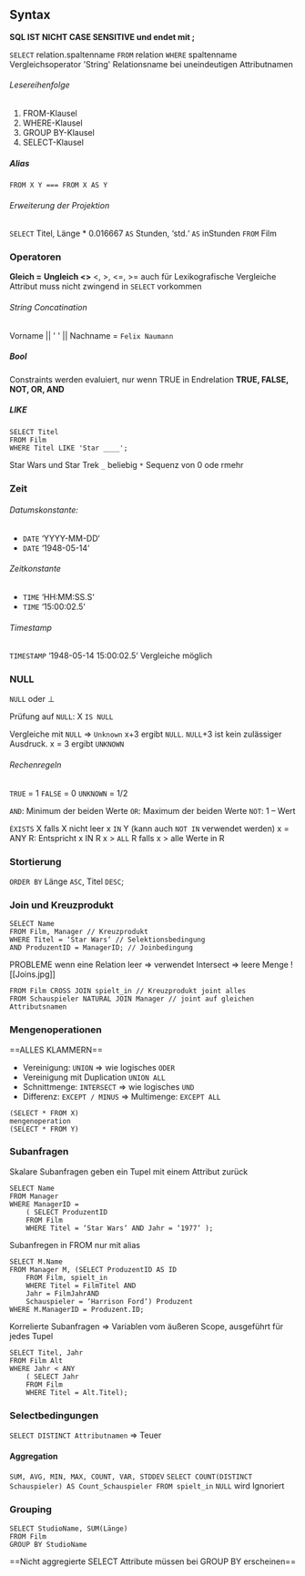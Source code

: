 ## Syntax
**SQL IST NICHT CASE SENSITIVE und endet mit ;**

`SELECT` relation.spaltenname
`FROM` relation
`WHERE` spaltenname Vergleichsoperator 'String'
Relationsname bei uneindeutigen Attributnamen

###### Lesereihenfolge
1. FROM-Klausel
2. WHERE-Klausel
3. GROUP BY-Klausel
4. SELECT-Klausel

##### Alias
`FROM X Y === FROM X AS Y`

###### Erweiterung der Projektion
``SELECT`` Titel, Länge * 0.016667 ``AS`` Stunden, ‘std.‘ ``AS`` inStunden
``FROM`` Film

### Operatoren
**Gleich =**
**Ungleich <>**
<, >, <=, >=
auch für Lexikografische Vergleiche
Attribut muss nicht zwingend in `SELECT` vorkommen
###### String Concatination
Vorname || ' ' || Nachname = `Felix Naumann`

##### Bool
Constraints werden evaluiert, nur wenn TRUE in Endrelation
**TRUE, FALSE, NOT, OR, AND**

##### LIKE
```
SELECT Titel
FROM Film
WHERE Titel LIKE 'Star ____';
```
Star Wars und Star Trek
`_` beliebig
`*` Sequenz von 0 ode rmehr

### Zeit
###### Datumskonstante:
- ``DATE`` ‘YYYY-MM-DD‘
- ``DATE`` ‘1948-05-14‘

###### Zeitkonstante
- ``TIME`` ‘HH:MM:SS.S‘
- ``TIME`` ‘15:00:02.5‘

###### Timestamp
``TIMESTAMP`` ‘1948-05-14 15:00:02.5‘
Vergleiche möglich

### NULL
``NULL`` oder ⊥

Prüfung auf ``NULL``:
X ``IS NULL``

Vergleiche mit ``NULL`` => ``Unknown``
x+3 ergibt ``NULL``.
``NULL``+3 ist kein zulässiger Ausdruck.
x = 3 ergibt ``UNKNOWN``

###### Rechenregeln
``TRUE`` = 1
``FALSE`` = 0
``UNKNOWN`` = 1/2

``AND``: Minimum der beiden Werte
``OR``: Maximum der beiden Werte
``NOT``: 1 – Wert

`ÈXISTS` X falls X nicht leer 
x ``IN`` Y (kann auch ``NOT IN`` verwendet werden)
	x = ANY R: Entspricht x IN R
x > ``ALL`` R falls x > alle Werte in R

### Stortierung
``ORDER BY`` Länge ``ASC``, Titel ``DESC``;

### Join und Kreuzprodukt
```
SELECT Name
FROM Film, Manager // Kreuzprodukt
WHERE Titel = ‘Star Wars‘ // Selektionsbedingung
AND ProduzentID = ManagerID; // Joinbedingung
```

PROBLEME wenn eine Relation leer => verwendet Intersect => leere Menge
![[Joins.jpg]]

```
FROM Film CROSS JOIN spielt_in // Kreuzprodukt joint alles
FROM Schauspieler NATURAL JOIN Manager // joint auf gleichen Attributsnamen
```

### Mengenoperationen
==ALLES KLAMMERN==
- Vereinigung: ``UNION`` => wie logisches ``ODER``
- Vereinigung mit Duplication `UNION ALL`
- Schnittmenge: ``INTERSECT`` => wie logisches ``UND``
- Differenz: ``EXCEPT / MINUS`` => Multimenge: ``EXCEPT ALL``

```
(SELECT * FROM X)
mengenoperation
(SELECT * FROM Y)
```

### Subanfragen
Skalare Subanfragen geben ein Tupel mit einem Attribut zurück
```
SELECT Name
FROM Manager
WHERE ManagerID =
	( SELECT ProduzentID
	FROM Film
	WHERE Titel = ‘Star Wars‘ AND Jahr = ‘1977‘ );
```

Subanfregen in FROM nur mit alias
```
SELECT M.Name
FROM Manager M, (SELECT ProduzentID AS ID
	FROM Film, spielt_in
	WHERE Titel = FilmTitel AND
	Jahr = FilmJahrAND
	Schauspieler = ‘Harrison Ford‘) Produzent
WHERE M.ManagerID = Produzent.ID;
```

Korrelierte Subanfragen => Variablen vom äußeren Scope, ausgeführt für jedes Tupel
```
SELECT Titel, Jahr
FROM Film Alt
WHERE Jahr < ANY
	( SELECT Jahr
	FROM Film
	WHERE Titel = Alt.Titel);
```

### Selectbedingungen
`SELECT DISTINCT Attributnamen` => Teuer

#### Aggregation
`SUM, AVG, MIN, MAX, COUNT, VAR, STDDEV`
`SELECT COUNT(DISTINCT Schauspieler) AS Count_Schauspieler FROM spielt_in`
``NULL`` wird Ignoriert

### Grouping
```
SELECT StudioName, SUM(Länge)
FROM Film
GROUP BY StudioName
```
==Nicht aggregierte SELECT Attribute müssen bei GROUP BY erscheinen==